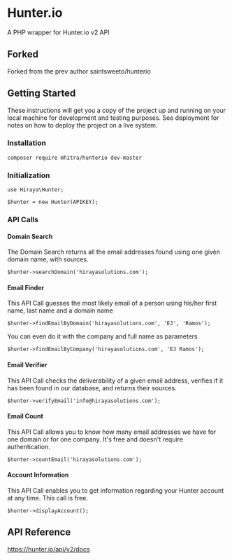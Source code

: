# Hunter.io
A PHP wrapper for Hunter.io v2 API

## Forked

Forked from the prev author saintsweeto/hunterio

## Getting Started

These instructions will get you a copy of the project up and running on your local machine for development and testing purposes. See deployment for notes on how to deploy the project on a live system.

### Installation
```
composer require mhitra/hunterio dev-master
```

### Initialization
```
use Hiraya\Hunter;

$hunter = new Hunter(APIKEY);
```

### API Calls

#### Domain Search
  
The Domain Search returns all the email addresses found using one given domain name, with sources.
```
$hunter->searchDomain('hirayasolutions.com');
```

#### Email Finder

This API Call guesses the most likely email of a person using his/her first name, last name and a domain name
```
$hunter->findEmailByDomain('hirayasolutions.com', 'EJ', 'Ramos');
```
You can even do it with the company and full name as parameters
```
$hunter->findEmailByCompany('hirayasolutions.com', 'EJ Ramos');
```

#### Email Verifier
  
This API Call checks the deliverability of a given email address, verifies if it has been found in our database, and returns their sources.
```
$hunter->verifyEmail('info@hirayasolutions.com');
```

#### Email Count
  
This API Call allows you to know how many email addresses we have for one domain or for one company. It's free and doesn't require authentication.
```
$hunter->countEmail('hirayasolutions.com');
```

#### Account Information
  
This API Call enables you to get information regarding your Hunter account at any time. This call is free.
```
$hunter->displayAccount();
```

## API Reference
https://hunter.io/api/v2/docs

